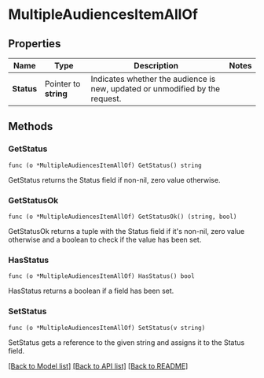 # MultipleAudiencesItemAllOf

## Properties

Name | Type | Description | Notes
------------ | ------------- | ------------- | -------------
**Status** | Pointer to **string** | Indicates whether the audience is new, updated or unmodified by the request.  | 

## Methods

### GetStatus

`func (o *MultipleAudiencesItemAllOf) GetStatus() string`

GetStatus returns the Status field if non-nil, zero value otherwise.

### GetStatusOk

`func (o *MultipleAudiencesItemAllOf) GetStatusOk() (string, bool)`

GetStatusOk returns a tuple with the Status field if it's non-nil, zero value otherwise
and a boolean to check if the value has been set.

### HasStatus

`func (o *MultipleAudiencesItemAllOf) HasStatus() bool`

HasStatus returns a boolean if a field has been set.

### SetStatus

`func (o *MultipleAudiencesItemAllOf) SetStatus(v string)`

SetStatus gets a reference to the given string and assigns it to the Status field.


[[Back to Model list]](../README.md#documentation-for-models) [[Back to API list]](../README.md#documentation-for-api-endpoints) [[Back to README]](../README.md)


